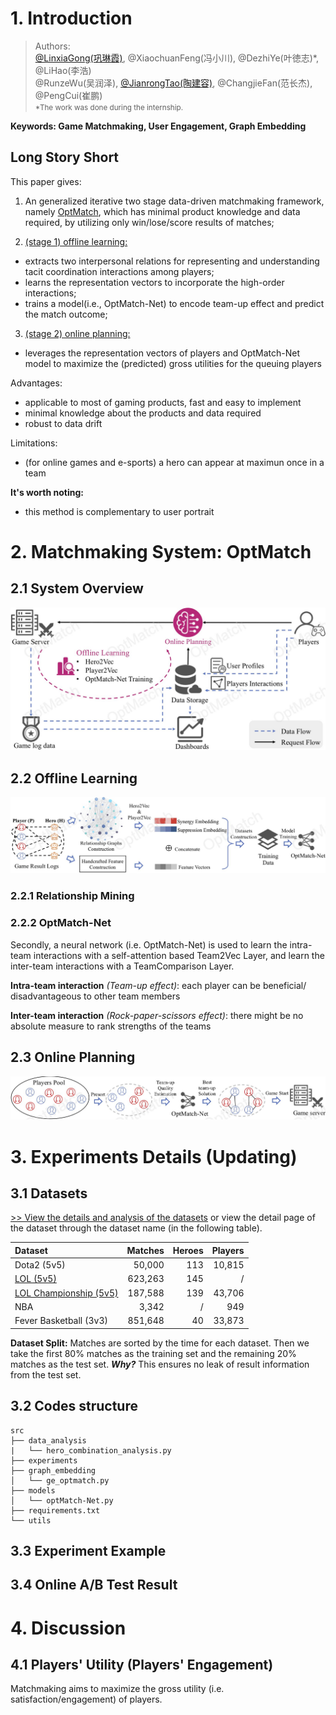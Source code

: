 # 1. Introduction
> Authors: 
> <br>[@LinxiaGong(巩琳霞)](https://linxiagong.github.io/), @XiaochuanFeng(冯小川), @DezhiYe(叶徳志)\*, @LiHao(李浩)
> <br>@RunzeWu(吴润泽), [@JianrongTao(陶建容)](http://www.taojianrong.net/), @ChangjieFan(范长杰), @PengCui(崔鹏)
> <br><small>\*The work was done during the internship.</small>

<strong>Keywords: Game Matchmaking, User Engagement, Graph Embedding</strong>

## Long Story Short  

This paper gives:

1. An generalized iterative two stage data-driven matchmaking framework, namely [OptMatch](#21-system-overview), which has minimal product knowledge and data required, by utilizing only win/lose/score results of matches;

2. [(stage 1) offline learning:](#22-offline-learning)
- extracts two interpersonal relations for representing and understanding tacit coordination interactions among players;
- learns the representation vectors to incorporate the high-order interactions;
- trains a model(i.e., OptMatch-Net) to encode team-up effect and predict the match outcome;

3. [(stage 2) online planning:](#23-online-planning)
- leverages the representation vectors of players and OptMatch-Net model to maximize the (predicted) gross utilities for the queuing players

Advantages: 
- applicable to most of gaming products, fast and easy to implement
- minimal knowledge about the products and data required
- robust to data drift

Limitations:
- (for online games and e-sports) a hero can appear at maximun once in a team

<strong>It's worth noting:</strong>
- this method is complementary to user portrait


# 2. Matchmaking System: OptMatch
## 2.1 System Overview
![System_TwoStage](./assets/pics/System_TwoStage.jpg)

## 2.2 Offline Learning
![System_OfflineLearn](./assets/pics/System_OfflineLearn.jpg)
### 2.2.1 Relationship Mining

### 2.2.2 OptMatch-Net
Secondly, a neural network (i.e. OptMatch-Net) is used to learn the intra-team interactions with a self-attention based Team2Vec Layer, 
and learn the inter-team interactions with a TeamComparison Layer.

<b>Intra-team interaction</b> *(Team-up effect)*: each player can be beneficial/ disadvantageous to other team members

<b>Inter-team interaction</b> *(Rock-paper-scissors effect)*: there might be no absolute measure to rank strengths of the teams

## 2.3 Online Planning
![System_OnlinePlan](./assets/pics/System_OnlinePlan.jpg)


# 3. Experiments Details (Updating)
## 3.1 Datasets
[>> View the details and analysis of the datasets](./data_analysis/)
or view the detail page of the dataset through the dataset name (in the following table).

| Dataset        | Matches          | Heroes | Players |
|:-------------|------------------:|------:|------:|
| Dota2 (5v5)      | 50,000 | 113 | 10,815  |
|[LOL (5v5)](./data_analysis/lol/)| 623,263 | 145 | / |
| [LOL Championship (5v5)](./data_analysis/lol_championship/) | 187,588   | 139 | 43,706  |
| NBA           | 3,342      | / | 949   |
| Fever Basketball (3v3)     | 851,648 | 40 | 33,873  |

<b>Dataset Split:</b>
Matches are sorted by the time for each dataset. Then we take the first 80% matches as the training set and the remaining 20% matches as the test set.
<em><b>Why?</b></em> This ensures no leak of result information from the test set.

## 3.2 Codes structure

```
src
├── data_analysis
|   └── hero_combination_analysis.py
├── experiments
├── graph_embedding
│   └── ge_optmatch.py
├── models
│   └── optMatch-Net.py
├── requirements.txt
└── utils
```

## 3.3 Experiment Example

## 3.4 Online A/B Test Result

# 4. Discussion
## 4.1 Players' Utility (Players' Engagement)
Matchmaking aims to maximize the gross utility (i.e. satisfaction/engagement) of players.

